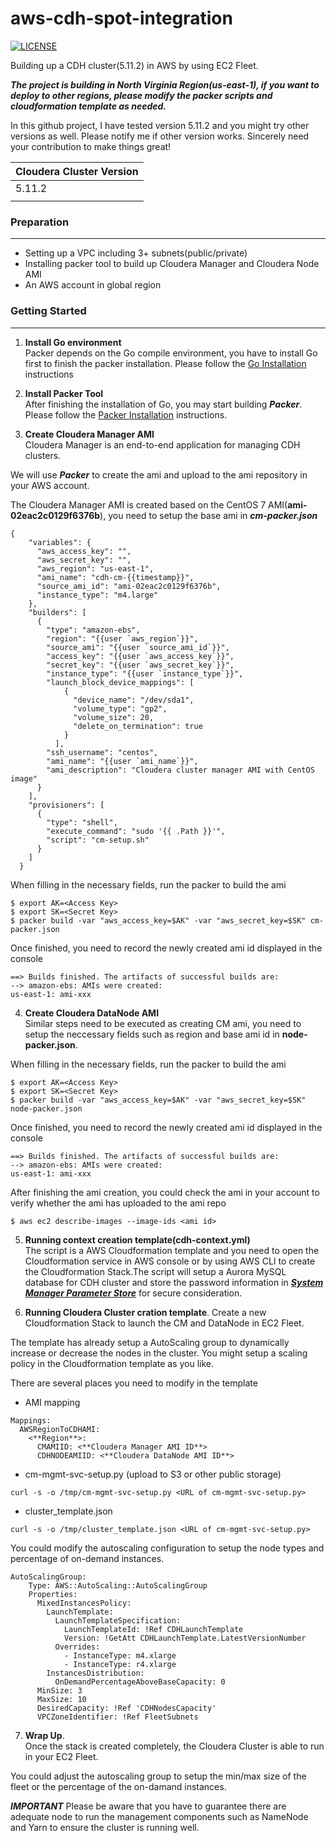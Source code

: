 # aws-cdh-spot-integration
[![LICENSE](https://img.shields.io/badge/license-Anti%20996-blue.svg)](https://github.com/996icu/996.ICU/blob/master/LICENSE)

Building up a CDH cluster(5.11.2) in AWS by using EC2 Fleet.

***The project is building in North Virginia Region(us-east-1), if you want to deploy to other regions, please modify the packer scripts and cloudformation template as needed.***

In this github project, I have tested version 5.11.2 and you might try other versions as well. Please notify me if other version works. Sincerely need your contribution to make things great!

| Cloudera Cluster Version |
|--------------------------|
| 5.11.2                   |
|                          |

### Preparation
---
- Setting up a VPC including 3+ subnets(public/private)
- Installing packer tool to build up Cloudera Manager and Cloudera Node AMI
- An AWS account in global region

### Getting Started
---
1. **Install Go environment**  
Packer depends on the Go compile environment, you have to install Go first to finish the packer installation.
Please follow the [Go Installation](https://golang.org/doc/install) instructions 

2. **Install Packer Tool**   
After finishing the installation of Go, you may start building ***Packer***.
Please follow the [Packer Installation](https://www.packer.io/intro/getting-started/install.html) instructions.

3. **Create Cloudera Manager AMI**  
Cloudera Manager is an end-to-end application for managing CDH clusters.

We will use ***Packer*** to create the ami and upload to the ami repository in your AWS account.

The Cloudera Manager AMI is created based on the CentOS 7 AMI(**ami-02eac2c0129f6376b**), you need to setup the base ami in ***cm-packer.json***
```
{
    "variables": {
      "aws_access_key": "",
      "aws_secret_key": "",
      "aws_region": "us-east-1",
      "ami_name": "cdh-cm-{{timestamp}}",
      "source_ami_id": "ami-02eac2c0129f6376b",
      "instance_type": "m4.large"
    },
    "builders": [
      {
        "type": "amazon-ebs",
        "region": "{{user `aws_region`}}",
        "source_ami": "{{user `source_ami_id`}}",
        "access_key": "{{user `aws_access_key`}}",
        "secret_key": "{{user `aws_secret_key`}}",
        "instance_type": "{{user `instance_type`}}",
        "launch_block_device_mappings": [
            {
              "device_name": "/dev/sda1",
              "volume_type": "gp2",
              "volume_size": 20,
              "delete_on_termination": true
            }
          ],
        "ssh_username": "centos",
        "ami_name": "{{user `ami_name`}}",
        "ami_description": "Cloudera cluster manager AMI with CentOS image"
      }
    ],
    "provisioners": [
      {
        "type": "shell",
        "execute_command": "sudo '{{ .Path }}'",
        "script": "cm-setup.sh"
      }
    ]
  }
```
When filling in the necessary fields, run the packer to build the ami
```
$ export AK=<Access Key>
$ export SK=<Secret Key>
$ packer build -var "aws_access_key=$AK" -var "aws_secret_key=$SK" cm-packer.json
```

Once finished, you need to record the newly created ami id displayed in the console
```
==> Builds finished. The artifacts of successful builds are:
--> amazon-ebs: AMIs were created:
us-east-1: ami-xxx
```

4. **Create Cloudera DataNode AMI**  
Similar steps need to be executed as creating CM ami, you need to setup the neccessary fields such as region and base ami id in **node-packer.json**.

When filling in the necessary fields, run the packer to build the ami
```
$ export AK=<Access Key>
$ export SK=<Secret Key>
$ packer build -var "aws_access_key=$AK" -var "aws_secret_key=$SK" node-packer.json
```
Once finished, you need to record the newly created ami id displayed in the console
```
==> Builds finished. The artifacts of successful builds are:
--> amazon-ebs: AMIs were created:
us-east-1: ami-xxx
```

After finishing the ami creation, you could check the ami in your account to verify whether the ami has uploaded to the ami repo
```
$ aws ec2 describe-images --image-ids <ami id>
```

5. **Running context creation template(cdh-context.yml)**   
The script is a AWS Cloudformation template and you need to open the Cloudformation service in AWS console or by using AWS CLI to create the Cloudformation Stack.The script will setup a Aurora MySQL database for CDH cluster and store the password information in [***System Manager Parameter Store***](https://docs.aws.amazon.com/systems-manager/latest/userguide/systems-manager-paramstore.html) for secure consideration.

6. **Running Cloudera Cluster cration template**. 
Create a new Cloudformation Stack to launch the CM and DataNode in EC2 Fleet.

The template has already setup a AutoScaling group to dynamically increase or decrease the nodes in the cluster. You might setup a scaling policy in the Cloudformation template as you like.

There are several places you need to modify in the template

- AMI mapping
```
Mappings:
  AWSRegionToCDHAMI:
    <**Region**>:
      CMAMIID: <**Cloudera Manager AMI ID**>
      CDHNODEAMIID: <**Cloudera DataNode AMI ID**>
```
- cm-mgmt-svc-setup.py (upload to S3 or other public storage)
```
curl -s -o /tmp/cm-mgmt-svc-setup.py <URL of cm-mgmt-svc-setup.py>
```
- cluster_template.json
```
curl -s -o /tmp/cluster_template.json <URL of cm-mgmt-svc-setup.py>
```

You could modify the autoscaling configuration to setup the node types and percentage of on-demand instances.
```
AutoScalingGroup:
    Type: AWS::AutoScaling::AutoScalingGroup
    Properties:
      MixedInstancesPolicy:
        LaunchTemplate:
          LaunchTemplateSpecification:
            LaunchTemplateId: !Ref CDHLaunchTemplate
            Version: !GetAtt CDHLaunchTemplate.LatestVersionNumber
          Overrides:
            - InstanceType: m4.xlarge
            - InstanceType: r4.xlarge
        InstancesDistribution:
          OnDemandPercentageAboveBaseCapacity: 0
      MinSize: 3
      MaxSize: 10
      DesiredCapacity: !Ref 'CDHNodesCapacity'
      VPCZoneIdentifier: !Ref FleetSubnets
```

7. **Wrap Up**.  
Once the stack is created completely, the Cloudera Cluster is able to run in your EC2 Fleet.

You could adjust the autoscaling group to setup the min/max size of the fleet or the percentage of the on-damand instances.

***IMPORTANT***
Please be aware that you have to guarantee there are adequate node to run the management components such as NameNode and Yarn to ensure the cluster is running well.


